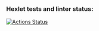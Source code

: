 ### Hexlet tests and linter status:
[![Actions Status](https://github.com/raeemu/frontend-project-46/actions/workflows/hexlet-check.yml/badge.svg)](https://github.com/raeemu/frontend-project-46/actions)